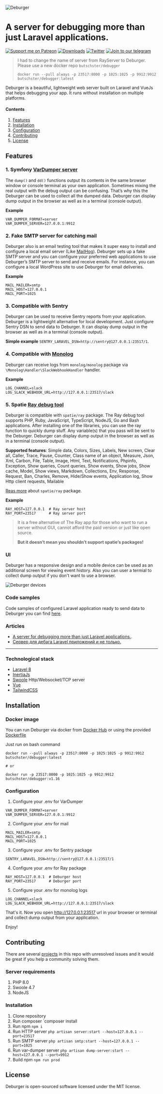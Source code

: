 ![Deburger](https://user-images.githubusercontent.com/773481/131818548-39189a7e-355a-4a9c-b783-9ae8ce627d79.png)

# A server for debugging more than just Laravel applications.

[![Support me on Patreon](https://img.shields.io/endpoint.svg?url=https%3A%2F%2Fshieldsio-patreon.vercel.app%2Fapi%3Fusername%3Dbutschster%26type%3Dpatrons&style=flat)](https://patreon.com/butschster)
[![Downloads](https://img.shields.io/docker/pulls/butschster/debugger.svg)](https://hub.docker.com/repository/docker/butschster/debugger)
[![Twitter](https://img.shields.io/badge/twitter-Follow-blue)](https://twitter.com/debuggersrv)
[![Join to our telegram](https://img.shields.io/badge/telegram-Join-blue)](https://t.me/debuggersrv)


> I had to change the name of server from RayServer to Deburger.
> Please use a new docker repo `butschster/debugger`
> 
> `docker run --pull always -p 23517:8000 -p 1025:1025 -p 9912:9912 butschster/debugger:latest`

Deburger is a beautiful, lightweight web server built on Laravel and VueJs that helps debugging your app. It runs without
installation on multiple platforms. 

#### Contents
1. [Features](#features)
2. [Installation](#installation)
3. [Configuration](#configuration)
4. [Contributing](#contributing)
5. [License](#license)

## Features

### 1. Symfony [VarDumper server](https://symfony.com/doc/current/components/var_dumper.html#the-dump-server)

The `dump()` and `dd()` functions output its contents in the same browser window or console terminal as your own application. Sometimes mixing the real output with the debug output can be confusing. That’s why this the Deburger can be used to collect all the dumped data. Deburger can display dump output in the browser as well as in a terminal (console output).

**Example**
```
VAR_DUMPER_FORMAT=server
VAR_DUMPER_SERVER=127.0.0.1:9912
```

### 2. Fake SMTP server for catching mail

Deburger also is an email testing tool that makes it super easy to install and configure a local email server (Like [MailHog](https://github.com/mailhog/MailHog)). Deburger sets up a fake SMTP server and you can configure your preferred web applications to use Deburger’s SMTP server to send and receive emails. For instance, you can configure a local WordPress site to use Deburger for email deliveries.

**Example**
```
MAIL_MAILER=smtp
MAIL_HOST=127.0.0.1
MAIL_PORT=1025
```

### 3. Compatible with Sentry

Deburger can be used to receive Sentry reports from your application. Deburger is a lightweight alternative for local development. Just configure Sentry DSN to send data to Deburger. It can display dump output in the browser as well as in a terminal (console output). 

**Simple example** `SENTRY_LARAVEL_DSN=http://sentry@127.0.0.1:23517/1`.

### 4. Compatible with [Monolog](https://github.com/Seldaek/monolog)

Deburger can receive logs from `monolog/monolog` package via `\Monolog\Handler\SlackWebhookHandler` handler.

**Example**
```
LOG_CHANNEL=slack
LOG_SLACK_WEBHOOK_URL=http://127.0.0.1:23517/slack
```

### 5. Spatie [Ray debug tool](https://github.com/spatie/ray)

Deburger is compatible with `spatie/ray` package. The Ray debug tool supports PHP, Ruby, JavaScript, TypeScript, NodeJS, Go and Bash
applications. After installing one of the libraries, you can use the ray function to quickly dump stuff. Any variable(s) that you pass will be sent to the Deburger. Deburger can display dump output in the browser as well as in a terminal (console output). 

**Supported features**: Simple data, Colors, Sizes, Labels, New screen, Clear all, Caller, Trace, Pause, Counter, Class name of an object, Measure,
Json, Xml, Carbon, File, Table, Image, Html, Text, Notifications, Phpinfo, Exception, Show queries, Count queries, Show events,
Show jobs, Show cache, Model, Show views, Markdown, Collections, Env, Response, Request, Ban, Charles, Remove, Hide/Show events,
Application log, Show Http client requests, Mailable

[Reas more](https://spatie.be/docs/ray/v1/introduction) about `spatie/ray` package.

**Example**
```
RAY_HOST=127.0.0.1  # Ray server host
RAY_PORT=23517      # Ray server port
```

> It is a free alternative of The Ray app for those who want to run a server without GUI, cannot afford the paid version or just like open source.
> 
> **But it doesn’t mean you shouldn’t support spatie’s packages!**

### UI

Deburger has a responsive design and a mobile device can be used as an additional screen for viewing event history. Also you can user a termial to collect dump output if you don't want to use a browser.

![Deburger devices](https://user-images.githubusercontent.com/773481/131818515-bc6c154a-4978-4a57-979e-d0f8cc99f09e.png)

### Code samples

Code samples of configured Laravel application ready to send data to Deburger you can find [here](https://github.com/butschster/ray-server-test/tree/master/tests/Feature).

### Articles

- [A server for debugging more than just Laravel applications.](https://butschster.medium.com/server-for-debugging-not-only-laravel-applications-252814e2931).
- [Сервер для дебага Laravel приложений и не только.](https://butschster.medium.com/%D1%81%D0%B5%D1%80%D0%B2%D0%B5%D1%80-%D0%B4%D0%BB%D1%8F-%D0%B4%D0%B5%D0%B1%D0%B0%D0%B3%D0%B0-laravel-%D0%BF%D1%80%D0%B8%D0%BB%D0%BE%D0%B6%D0%B5%D0%BD%D0%B8%D0%B9-%D0%B8-%D0%BD%D0%B5-%D1%82%D0%BE%D0%BB%D1%8C%D0%BA%D0%BE-4fed54667099)


---


### Technological stack

- [Laravel 8](https://laravel.com/)
- [InertiaJs](https://inertiajs.com/)
- [Swoole](https://www.swoole.co.uk/) Http/Websocket/TCP server
- [Vue](https://vuejs.org/)
- [TailwindCSS](https://tailwindcss.com/)

## Installation

### Docker image

You can run Deburger via docker from [Docker Hub](https://hub.docker.com/repository/docker/butschster/debugger) or using the
provided [Dockerfile](https://github.com/butschster/ray-server/blob/master/Dockerfile)

Just run on bash command 
```
docker run --pull always -p 23517:8000 -p 1025:1025 -p 9912:9912 butschster/debugger:latest

# or 

docker run -p 23517:8000 -p 1025:1025 -p 9912:9912 butschster/debugger:v1.16
```

### Configuration

1. Configure your .env for VarDumper
```
VAR_DUMPER_FORMAT=server
VAR_DUMPER_SERVER=127.0.0.1:9912
```
2. Configure your .env for mail
```
MAIL_MAILER=smtp
MAIL_HOST=127.0.0.1
MAIL_PORT=1025
```
3. Configure your .env for Sentry package
```
SENTRY_LARAVEL_DSN=http://sentry@127.0.0.1:23517/1
```
4. Configure your .env for Ray package
```
RAY_HOST=127.0.0.1  # Deburger host
RAY_PORT=23517      # Deburger port
```
5. Configure your .env for monolog logs
```
LOG_CHANNEL=slack
LOG_SLACK_WEBHOOK_URL=http://127.0.0.1:23517/slack
```

That's it. Now you open http://127.0.0.1:23517 url in your browser or terminal and collect dump output from your application.

Enjoy!

## Contributing

There are several [projects](https://github.com/butschster/debugger/projects) in this repo with unresolved issues and it would be great if you help a community solving them.

### Server requirements

1. PHP 8.0
2. Swoole 4.7
3. NodeJS

### Installation

1. Clone repository
2. Run composer `composer install
3. Run npm `npm i`
4. Run HTTP server `php artisan server:start --host=127.0.0.1 --port=23517`
5. Run SMTP server `php artisan smtp:start --host=127.0.0.1 --port=1025`
6. Run var-dumper server `php artisan dump-server:start --host=127.0.0.1 --port=9912`
7. Build npm `npm run prod`

## License

Deburger is open-sourced software licensed under the MIT license.
